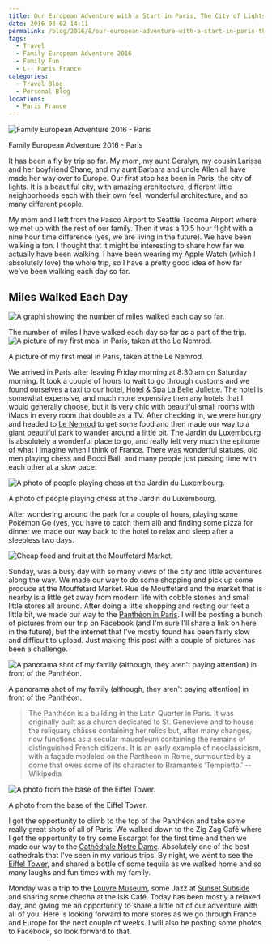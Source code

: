 ```yaml
---
title: Our European Adventure with a Start in Paris, The City of Lights
date: 2016-08-02 14:11
permalink: /blog/2016/8/our-european-adventure-with-a-start-in-paris-the-city-of-lights
tags:
  - Travel
  - Family European Adventure 2016
  - Family Fun
  - L-- Paris France
categories: 
  - Travel Blog
  - Personal Blog
locations: 
  - Paris France
---
```


![Family European Adventure 2016 - Paris][1]

   [1]: /assets/media/Family-European-Adventure-2016-Paris-Header.jpg

Family European Adventure 2016 - Paris

It has been a fly by trip so far. My mom, my aunt Geralyn, my cousin Larissa and her boyfriend Shane, and my aunt Barbara and uncle Allen all have made her way over to Europe. Our first stop has been in Paris, the city of lights. It is a beautiful city, with amazing architecture, different little neighborhoods each with their own feel, wonderful architecture, and so many different people.

My mom and I left from the Pasco Airport to Seattle Tacoma Airport where we met up with the rest of our family. Then it was a 10.5 hour flight with a nine hour time difference (yes, we are living in the future). We have been walking a ton. I thought that it might be interesting to share how far we actually have been walking. I have been wearing my Apple Watch (which I absolutely love) the whole trip, so I have a pretty good idea of how far we've been walking each day so far.

## Miles Walked Each Day

![A graphi showing the number of miles walked each day so far.][15]

  [15]: /assets/media/paris-trip-miles-walked.png

The number of miles I have walked each day so far as a part of the trip. ![A picture of my first meal in Paris, taken at the Le Nemrod.][2]

   [2]: /assets/media/first-meal-in-Paris-taken-at-the-Le-Nemrod.jpeg

A picture of my first meal in Paris, taken at the Le Nemrod.

We arrived in Paris after leaving Friday morning at 8:30 am on Saturday morning. It took a couple of hours to wait to go through customs and we found ourselves a taxi to our hotel, [Hotel & Spa La Belle Juliette][3]. The hotel is somewhat expensive, and much more expensive then any hotels  that I would generally choose, but it is very chic with beautiful small rooms with iMacs in every room that double as a TV. After checking in, we were hungry and headed to [Le Nemrod][4] to get some food and then made our way to a giant beautiful park to wander around a little bit. The [Jardin du Luxembourg][5] is absolutely a wonderful place to go, and really felt very much the epitome of what I imagine when I think of France. There was wonderful statues, old men playing chess and Bocci Ball, and many people just passing time with each other at a slow pace.

   [3]: http://www.hotel-belle-juliette-paris.com/
   [4]: http://www.lenemrod.com
   [5]: http://www.senat.fr/visite/jardin/index.html

![A photo of people playing chess at the Jardin du Luxembourg.][6]

   [6]: /assets/media/people-playing-chess-at-the-Jardin-du-Luxembourg.jpeg

A photo of people playing chess at the Jardin du Luxembourg.

After wondering around the park for a couple of hours, playing some Pokémon Go (yes, you have to catch them all) and finding some pizza for dinner we made our way back to the hotel to relax and sleep after a sleepless two days.

![ Cheap food and fruit at the Mouffetard Market. ][7]

   [7]: /assets/media/Cheap-food-and-fruit-at-the-Mouffetard-Market.jpeg

Sunday, was a busy day with so many views of the city and little adventures along the way. We made our way to do some shopping and pick up some produce at the Mouffetard Market. Rue de Mouffetard and the market that is nearby is a little get away from modern life with cobble stones and small little stores all around. After doing a little shopping and resting our feet a little bit, we made our way to the [Panthéon in Paris][8]. I will be posting a bunch of pictures from our trip on Facebook (and I'm sure I'll share a link on here in the future), but the internet that I've mostly found has been fairly slow and difficult to upload. Just making this post with a couple of pictures has been a challenge.

   [8]: https://en.wikipedia.org/wiki/Panthéon

![A panorama shot of my family (although, they aren't paying attention) in front of the Panthéon.][9]

   [9]: /assets/media/panorama-shot-family-front-Panthéon.jpeg

A panorama shot of my family (although, they aren't paying attention) in front of the Panthéon.

> The Panthéon is a building in the Latin Quarter in Paris. It was originally built as a church dedicated to St. Genevieve and to house the reliquary châsse containing her relics but, after many changes, now functions as a secular mausoleum containing the remains of distinguished French citizens. It is an early example of neoclassicism, with a façade modeled on the Pantheon in Rome, surmounted by a dome that owes some of its character to Bramante’s ‘Tempietto.’
> -- Wikipedia


![A photo from the base of the Eiffel Tower.][10]

   [10]: /assets/media/photo-base-Eiffel-Tower.jpeg

A photo from the base of the Eiffel Tower.

I got the opportunity to climb to the top of the Panthéon and take some really great shots of all of Paris. We walked down to the Zig Zag Café where I got the opportunity to try some Escargot for the first time and then we made our way to the [Cathédrale Notre Dame][11]. Absolutely one of the best cathedrals that I've seen in my various trips. By night, we went to see the [Eiffel Tower][12], and shared a bottle of some tequila as we walked home and so many laughs and fun times with my family.

   [11]: https://en.wikipedia.org/wiki/Notre_Dame_de_Paris
   [12]: https://en.wikipedia.org/wiki/Eiffel_Tower

Monday was a trip to the [Louvre Museum][13], some Jazz at [Sunset Subside][14] and sharing some checha at the Isis Café. Today has been mostly a relaxed day, and giving me an opportunity to share a little bit of our adventure with all of you. Here is looking forward to more stores as we go through France and Europe for the next couple of weeks. I will also be posting some photos to Facebook, so look forward to that.

   [13]: https://en.wikipedia.org/wiki/Louvre
   [14]: http://www.sunset-sunside.com/

 